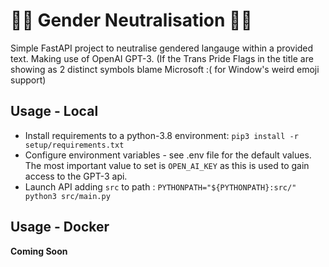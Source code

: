 # 🏳️‍⚧ Gender Neutralisation 🏳️‍⚧

Simple FastAPI project to neutralise gendered langauge within a provided text.
Making use of OpenAI GPT-3. (If the Trans Pride Flags in the title are showing
as 2 distinct symbols blame Microsoft :( for Window's weird emoji support)

## Usage - Local
- Install requirements to a python-3.8 environment: `pip3 install -r setup/requirements.txt`
- Configure environment variables - see .env file for the default values. The most important
value to set is `OPEN_AI_KEY` as this is used to gain access to the GPT-3 api.
- Launch API adding `src` to path : `PYTHONPATH="${PYTHONPATH}:src/" python3 src/main.py`

## Usage - Docker
**Coming Soon**